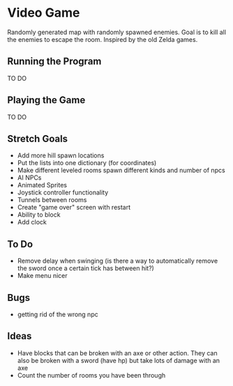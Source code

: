 # Video Game
Randomly generated map with randomly spawned enemies. Goal is to kill all the enemies to escape the room.
Inspired by the old Zelda games.

## Running the Program
TO DO

## Playing the Game
TO DO

## Stretch Goals
* Add more hill spawn locations
* Put the lists into one dictionary (for coordinates)
* Make different leveled rooms spawn different kinds and number of npcs
* AI NPCs
* Animated Sprites
* Joystick controller functionality
* Tunnels between rooms
* Create "game over" screen with restart
* Ability to block
* Add clock

## To Do
* Remove delay when swinging (is there a way to automatically remove the sword once a certain tick has between hit?)
* Make menu nicer

## Bugs
* getting rid of the wrong npc

## Ideas
* Have blocks that can be broken with an axe or other action. They can also be broken with a sword (have hp)
but take lots of damage with an axe
* Count the number of rooms you have been through
